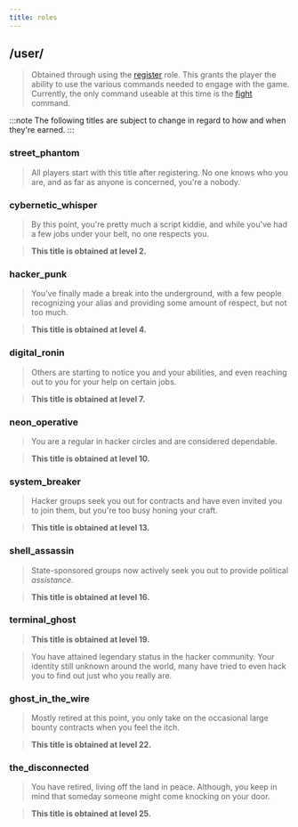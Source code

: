 ```yaml
---
title: roles
---
```


## /user/

> Obtained through using the [register](/commands/register) role. This grants the player the ability to use the various commands needed to engage with the game. Currently, the only command useable at this time is the [fight](/commands/fight) command.

:::note
The following titles are subject to change in regard to how and when they're earned.
:::

### street_phantom

> All players start with this title after registering. No one knows who you are, and as far as anyone is concerned, you're a nobody.

### cybernetic_whisper

> By this point, you're pretty much a script kiddie, and while you've had a few jobs under your belt, no one respects you.

> **This title is obtained at level 2.**

### hacker_punk

> You've finally made a break into the underground, with a few people recognizing your alias and providing some amount of respect, but not too much.

> **This title is obtained at level 4.**

### digital_ronin

> Others are starting to notice you and your abilities, and even reaching out to you for your help on certain jobs.

> **This title is obtained at level 7.**

### neon_operative

> You are a regular in hacker circles and are considered dependable.

> **This title is obtained at level 10.**

### system_breaker

> Hacker groups seek you out for contracts and have even invited you to join them, but you're too busy honing your craft.

> **This title is obtained at level 13.**

### shell_assassin

> State-sponsored groups now actively seek you out to provide political _assistance_.

> **This title is obtained at level 16.**

### terminal_ghost

> **This title is obtained at level 19.**

> You have attained legendary status in the hacker community. Your identity still unknown around the world, many have tried to even hack you to find out just who you really are.

### ghost_in_the_wire

> Mostly retired at this point, you only take on the occasional large bounty contracts when you feel the itch.

> **This title is obtained at level 22.**

### the_disconnected

> You have retired, living off the land in peace. Although, you keep in mind that someday someone might come knocking on your door.

> **This title is obtained at level 25.**
